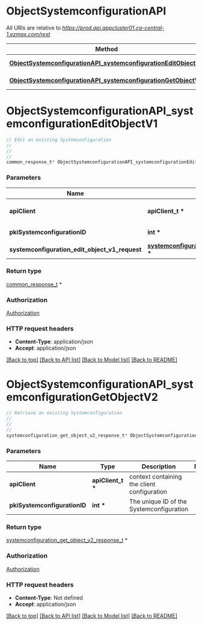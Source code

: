 # ObjectSystemconfigurationAPI

All URIs are relative to *https://prod.api.appcluster01.ca-central-1.ezmax.com/rest*

Method | HTTP request | Description
------------- | ------------- | -------------
[**ObjectSystemconfigurationAPI_systemconfigurationEditObjectV1**](ObjectSystemconfigurationAPI.md#ObjectSystemconfigurationAPI_systemconfigurationEditObjectV1) | **PUT** /1/object/systemconfiguration/{pkiSystemconfigurationID} | Edit an existing Systemconfiguration
[**ObjectSystemconfigurationAPI_systemconfigurationGetObjectV2**](ObjectSystemconfigurationAPI.md#ObjectSystemconfigurationAPI_systemconfigurationGetObjectV2) | **GET** /2/object/systemconfiguration/{pkiSystemconfigurationID} | Retrieve an existing Systemconfiguration


# **ObjectSystemconfigurationAPI_systemconfigurationEditObjectV1**
```c
// Edit an existing Systemconfiguration
//
// 
//
common_response_t* ObjectSystemconfigurationAPI_systemconfigurationEditObjectV1(apiClient_t *apiClient, int *pkiSystemconfigurationID, systemconfiguration_edit_object_v1_request_t *systemconfiguration_edit_object_v1_request);
```

### Parameters
Name | Type | Description  | Notes
------------- | ------------- | ------------- | -------------
**apiClient** | **apiClient_t \*** | context containing the client configuration |
**pkiSystemconfigurationID** | **int \*** | The unique ID of the Systemconfiguration | 
**systemconfiguration_edit_object_v1_request** | **[systemconfiguration_edit_object_v1_request_t](systemconfiguration_edit_object_v1_request.md) \*** |  | 

### Return type

[common_response_t](common_response.md) *


### Authorization

[Authorization](../README.md#Authorization)

### HTTP request headers

 - **Content-Type**: application/json
 - **Accept**: application/json

[[Back to top]](#) [[Back to API list]](../README.md#documentation-for-api-endpoints) [[Back to Model list]](../README.md#documentation-for-models) [[Back to README]](../README.md)

# **ObjectSystemconfigurationAPI_systemconfigurationGetObjectV2**
```c
// Retrieve an existing Systemconfiguration
//
// 
//
systemconfiguration_get_object_v2_response_t* ObjectSystemconfigurationAPI_systemconfigurationGetObjectV2(apiClient_t *apiClient, int *pkiSystemconfigurationID);
```

### Parameters
Name | Type | Description  | Notes
------------- | ------------- | ------------- | -------------
**apiClient** | **apiClient_t \*** | context containing the client configuration |
**pkiSystemconfigurationID** | **int \*** | The unique ID of the Systemconfiguration | 

### Return type

[systemconfiguration_get_object_v2_response_t](systemconfiguration_get_object_v2_response.md) *


### Authorization

[Authorization](../README.md#Authorization)

### HTTP request headers

 - **Content-Type**: Not defined
 - **Accept**: application/json

[[Back to top]](#) [[Back to API list]](../README.md#documentation-for-api-endpoints) [[Back to Model list]](../README.md#documentation-for-models) [[Back to README]](../README.md)

